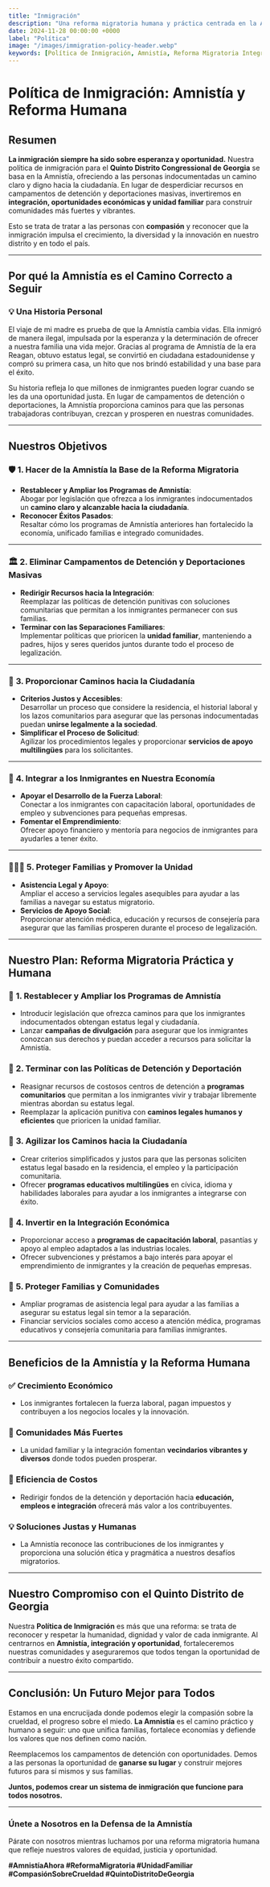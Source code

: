 ```yaml
---
title: "Inmigración"
description: "Una reforma migratoria humana y práctica centrada en la Amnistía, integrando a los inmigrantes, protegiendo a las familias y fortaleciendo nuestras comunidades sin campamentos de detención ni deportaciones masivas."
date: 2024-11-28 00:00:00 +0000
label: "Política"
image: "/images/immigration-policy-header.webp"
keywords: [Política de Inmigración, Amnistía, Reforma Migratoria Integral, Camino a la Ciudadanía, Unidad Familiar, Crecimiento Económico, Quinto Distrito Congressional de Georgia, Derechos de los Inmigrantes, Integración Comunitaria, Políticas de Inmigración Justas, Sin Campamentos de Detención]
---
```


# Política de Inmigración: Amnistía y Reforma Humana

## Resumen  

**La inmigración siempre ha sido sobre esperanza y oportunidad.** Nuestra política de inmigración para el **Quinto Distrito Congressional de Georgia** se basa en la Amnistía, ofreciendo a las personas indocumentadas un camino claro y digno hacia la ciudadanía. En lugar de desperdiciar recursos en campamentos de detención y deportaciones masivas, invertiremos en **integración, oportunidades económicas y unidad familiar** para construir comunidades más fuertes y vibrantes.  

Esto se trata de tratar a las personas con **compasión** y reconocer que la inmigración impulsa el crecimiento, la diversidad y la innovación en nuestro distrito y en todo el país.  

---

## **Por qué la Amnistía es el Camino Correcto a Seguir**

### 💡 **Una Historia Personal**  
El viaje de mi madre es prueba de que la Amnistía cambia vidas. Ella inmigró de manera ilegal, impulsada por la esperanza y la determinación de ofrecer a nuestra familia una vida mejor. Gracias al programa de Amnistía de la era Reagan, obtuvo estatus legal, se convirtió en ciudadana estadounidense y compró su primera casa, un hito que nos brindó estabilidad y una base para el éxito.  

Su historia refleja lo que millones de inmigrantes pueden lograr cuando se les da una oportunidad justa. En lugar de campamentos de detención o deportaciones, la Amnistía proporciona caminos para que las personas trabajadoras contribuyan, crezcan y prosperen en nuestras comunidades.  

---

## **Nuestros Objetivos**

### 🛡️ **1. Hacer de la Amnistía la Base de la Reforma Migratoria**  
- **Restablecer y Ampliar los Programas de Amnistía**:  
  Abogar por legislación que ofrezca a los inmigrantes indocumentados un **camino claro y alcanzable hacia la ciudadanía**.  
- **Reconocer Éxitos Pasados**:  
  Resaltar cómo los programas de Amnistía anteriores han fortalecido la economía, unificado familias e integrado comunidades.  

---

### 🏛️ **2. Eliminar Campamentos de Detención y Deportaciones Masivas**  
- **Redirigir Recursos hacia la Integración**:  
  Reemplazar las políticas de detención punitivas con soluciones comunitarias que permitan a los inmigrantes permanecer con sus familias.  
- **Terminar con las Separaciones Familiares**:  
  Implementar políticas que prioricen la **unidad familiar**, manteniendo a padres, hijos y seres queridos juntos durante todo el proceso de legalización.

---

### 🤝 **3. Proporcionar Caminos hacia la Ciudadanía**  
- **Criterios Justos y Accesibles**:  
  Desarrollar un proceso que considere la residencia, el historial laboral y los lazos comunitarios para asegurar que las personas indocumentadas puedan **unirse legalmente a la sociedad**.  
- **Simplificar el Proceso de Solicitud**:  
  Agilizar los procedimientos legales y proporcionar **servicios de apoyo multilingües** para los solicitantes.  

---

### 💼 **4. Integrar a los Inmigrantes en Nuestra Economía**  
- **Apoyar el Desarrollo de la Fuerza Laboral**:  
  Conectar a los inmigrantes con capacitación laboral, oportunidades de empleo y subvenciones para pequeñas empresas.  
- **Fomentar el Emprendimiento**:  
  Ofrecer apoyo financiero y mentoría para negocios de inmigrantes para ayudarles a tener éxito.  

---

### 👨‍👩‍👧 **5. Proteger Familias y Promover la Unidad**  
- **Asistencia Legal y Apoyo**:  
  Ampliar el acceso a servicios legales asequibles para ayudar a las familias a navegar su estatus migratorio.  
- **Servicios de Apoyo Social**:  
  Proporcionar atención médica, educación y recursos de consejería para asegurar que las familias prosperen durante el proceso de legalización.  

---

## **Nuestro Plan: Reforma Migratoria Práctica y Humana**

### 🔹 **1. Restablecer y Ampliar los Programas de Amnistía**  
- Introducir legislación que ofrezca caminos para que los inmigrantes indocumentados obtengan estatus legal y ciudadanía.  
- Lanzar **campañas de divulgación** para asegurar que los inmigrantes conozcan sus derechos y puedan acceder a recursos para solicitar la Amnistía.  

### 🔹 **2. Terminar con las Políticas de Detención y Deportación**  
- Reasignar recursos de costosos centros de detención a **programas comunitarios** que permitan a los inmigrantes vivir y trabajar libremente mientras abordan su estatus legal.  
- Reemplazar la aplicación punitiva con **caminos legales humanos y eficientes** que prioricen la unidad familiar.  

### 🔹 **3. Agilizar los Caminos hacia la Ciudadanía**  
- Crear criterios simplificados y justos para que las personas soliciten estatus legal basado en la residencia, el empleo y la participación comunitaria.  
- Ofrecer **programas educativos multilingües** en cívica, idioma y habilidades laborales para ayudar a los inmigrantes a integrarse con éxito.  

### 🔹 **4. Invertir en la Integración Económica**  
- Proporcionar acceso a **programas de capacitación laboral**, pasantías y apoyo al empleo adaptados a las industrias locales.  
- Ofrecer subvenciones y préstamos a bajo interés para apoyar el emprendimiento de inmigrantes y la creación de pequeñas empresas.  

### 🔹 **5. Proteger Familias y Comunidades**  
- Ampliar programas de asistencia legal para ayudar a las familias a asegurar su estatus legal sin temor a la separación.  
- Financiar servicios sociales como acceso a atención médica, programas educativos y consejería comunitaria para familias inmigrantes.  

---

## **Beneficios de la Amnistía y la Reforma Humana**

### ✅ **Crecimiento Económico**  
- Los inmigrantes fortalecen la fuerza laboral, pagan impuestos y contribuyen a los negocios locales y la innovación.  

### 🤝 **Comunidades Más Fuertes**  
- La unidad familiar y la integración fomentan **vecindarios vibrantes y diversos** donde todos pueden prosperar.  

### 🌟 **Eficiencia de Costos**  
- Redirigir fondos de la detención y deportación hacia **educación, empleos e integración** ofrecerá más valor a los contribuyentes.  

### 💡 **Soluciones Justas y Humanas**  
- La Amnistía reconoce las contribuciones de los inmigrantes y proporciona una solución ética y pragmática a nuestros desafíos migratorios.  

---

## **Nuestro Compromiso con el Quinto Distrito de Georgia**

Nuestra **Política de Inmigración** es más que una reforma: se trata de reconocer y respetar la humanidad, dignidad y valor de cada inmigrante. Al centrarnos en **Amnistía, integración y oportunidad**, fortaleceremos nuestras comunidades y aseguraremos que todos tengan la oportunidad de contribuir a nuestro éxito compartido.  

---

## Conclusión: Un Futuro Mejor para Todos  

Estamos en una encrucijada donde podemos elegir la compasión sobre la crueldad, el progreso sobre el miedo. **La Amnistía** es el camino práctico y humano a seguir: uno que unifica familias, fortalece economías y defiende los valores que nos definen como nación.  

Reemplacemos los campamentos de detención con oportunidades. Demos a las personas la oportunidad de **ganarse su lugar** y construir mejores futuros para sí mismos y sus familias.  

**Juntos, podemos crear un sistema de inmigración que funcione para todos nosotros.**  

---

### **Únete a Nosotros en la Defensa de la Amnistía**  

Párate con nosotros mientras luchamos por una reforma migratoria humana que refleje nuestros valores de equidad, justicia y oportunidad.  

**#AmnistíaAhora #ReformaMigratoria #UnidadFamiliar #CompasiónSobreCrueldad #QuintoDistritoDeGeorgia**